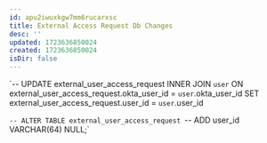 ```yaml
---
id: apu2iwuxkgw7mm6rucarxsc
title: External Access Request Db Changes
desc: ''
updated: 1723636850024
created: 1723636850024
isDir: false
---
```

`-- UPDATE external_user_access_request INNER JOIN ``user`` ON external_user_access_request.okta_user_id = ``user``.okta_user_id SET external_user_access_request.user_id = ``user``.user_id


`-- ALTER TABLE external_user_access_request
`--    ADD user_id VARCHAR(64) NULL;`

